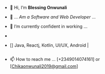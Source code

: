 - 👋 Hi, I’m **Blessing Onwunali**
- 👀 ... _Am_ _a_ _Software_ _and_ _Web_ _Developer_ ...
- 🌱 
I’m currently confident in working  ...
- ```` bash



- [] Java, Reactj, Kotlin, UI/UX, Android |

  ```` bash
- 📫 How to reach me ... [+2349014074161] or [Chikaonwunali2019@gmail.com]

<!---
Blessing is a ✨ special ✨ repository because its `README.md` (this file) appears on your GitHub profile.
You can click the Preview link to take a look at your changes.
--->